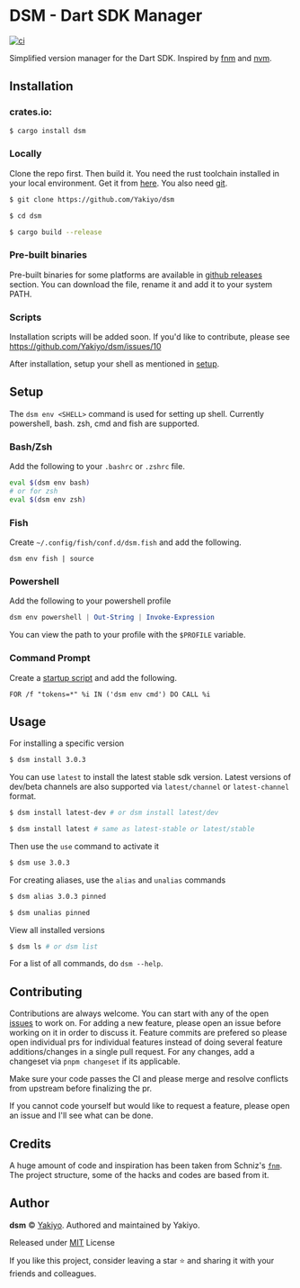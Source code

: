 # DSM - Dart SDK Manager
[![ci](https://github.com/Yakiyo/dsm/actions/workflows/ci.yml/badge.svg)](https://github.com/Yakiyo/dsm)

Simplified version manager for the Dart SDK. Inspired by [fnm](https://github.com/Schniz/fnm) and [nvm](https://github.com/nvm-sh/nvm). 

## Installation

### crates.io:
```bash
$ cargo install dsm
```

### Locally
Clone the repo first. Then build it. You need the rust toolchain installed in your local environment. Get it from [here](https://www.rust-lang.org/tools/install). You also need [git](git-scm.com).
```bash
$ git clone https://github.com/Yakiyo/dsm

$ cd dsm

$ cargo build --release
```

### Pre-built binaries
Pre-built binaries for some platforms are available in [github releases](https://github.com/Yakiyo/dsm/releases) section. You can download the file, rename it and add it to your system PATH.

### Scripts
Installation scripts will be added soon. If you'd like to contribute, please see https://github.com/Yakiyo/dsm/issues/10

After installation, setup your shell as mentioned in [setup](#setup).

## Setup
The `dsm env <SHELL>` command is used for setting up shell. Currently powershell, bash. zsh, cmd and fish are supported.

### Bash/Zsh
Add the following to your `.bashrc` or `.zshrc` file.
```bash
eval $(dsm env bash)
# or for zsh
eval $(dsm env zsh)
```

### Fish
Create `~/.config/fish/conf.d/dsm.fish` and add the following.
```fish
dsm env fish | source
```

### Powershell
Add the following to your powershell profile
```powershell
dsm env powershell | Out-String | Invoke-Expression
```
You can view the path to your profile with the `$PROFILE` variable.

### Command Prompt
Create a [startup script](https://superuser.com/questions/144347/is-there-windows-equivalent-to-the-bashrc-file-in-linux/144348#144348) and add the following.
```batch
FOR /f "tokens=*" %i IN ('dsm env cmd') DO CALL %i
```
## Usage

For installing a specific version
```bash
$ dsm install 3.0.3
```
You can use `latest` to install the latest stable sdk version. Latest versions of dev/beta channels are also supported via `latest/channel` or `latest-channel` format.
```bash
$ dsm install latest-dev # or dsm install latest/dev

$ dsm install latest # same as latest-stable or latest/stable
```

Then use the `use` command to activate it
```bash
$ dsm use 3.0.3
```
For creating aliases, use the `alias` and `unalias` commands
```bash
$ dsm alias 3.0.3 pinned

$ dsm unalias pinned
```
View all installed versions
```bash
$ dsm ls # or dsm list
```

For a list of all commands, do `dsm --help`.

## Contributing
Contributions are always welcome. You can start with any of the open [issues](https://github.com/Yakiyo/dsm/issues) to work on. For adding a new feature, please open an issue before working on it in order to discuss it. Feature commits are prefered so please open individual prs for individual features instead of doing several feature additions/changes in a single pull request. For any changes, add a changeset via `pnpm changeset` if its applicable. 

Make sure your code passes the CI and please merge and resolve conflicts from upstream before finalizing the pr. 

If you cannot code yourself but would like to request a feature, please open an issue and I'll see what can be done.

## Credits
A huge amount of code and inspiration has been taken from Schniz's [`fnm`](https://github.com/Schniz/fnm). The project structure, some of the hacks and codes are based from it. 

## Author

**dsm** © [Yakiyo](https://github.com/Yakiyo). Authored and maintained by Yakiyo.

Released under [MIT](https://opensource.org/licenses/MIT) License

If you like this project, consider leaving a star ⭐ and sharing it with your friends and colleagues.